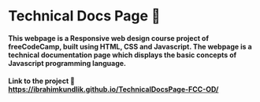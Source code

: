 # Technical Docs Page 🔰

#### This webpage is a Responsive web design course project of freeCodeCamp, built using HTML, CSS and Javascript. The webpage is a technical documentation page which displays the basic concepts of Javascript programming language.

#### Link to the project 🔗 https://ibrahimkundlik.github.io/TechnicalDocsPage-FCC-OD/
